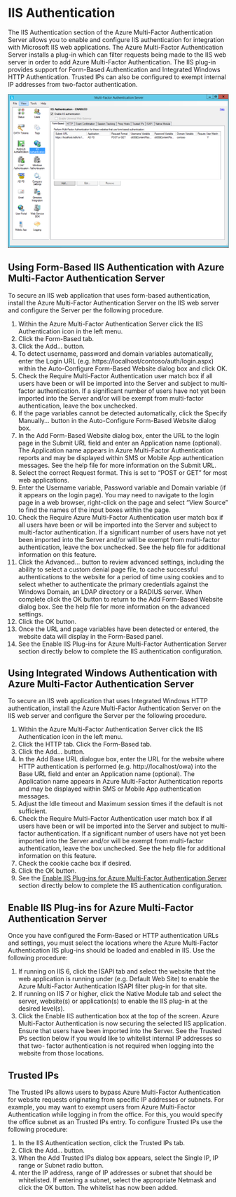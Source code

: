 <properties 
	pageTitle="IIS Authentication and Azure Multi-Factor Authentication Server" 
	description="This is the Azure Multi-factor authentication page that will assist in deploying IIS Authentication and Azure Multi-Factor Authentication Server." 
	services="multi-factor-authentication" 
	documentationCenter="" 
	authors="billmath" 
	manager="stevenpo" 
	editor="curtand"/>

<tags 
	ms.service="multi-factor-authentication" 
	ms.workload="identity" 
	ms.tgt_pltfrm="na" 
	ms.devlang="na" 
	ms.topic="article" 
	ms.date="08/24/2015" 
	ms.author="billmath"/>

# IIS Authentication

The IIS Authentication section of the Azure Multi-Factor Authentication Server allows you to enable and configure IIS authentication for integration with Microsoft IIS web applications. The Azure Multi-Factor Authentication Server installs a plug-in which can filter requests being made to the IIS web server in order to add Azure Multi-Factor Authentication. The IIS plug-in provides support for Form-Based Authentication and Integrated Windows HTTP Authentication. Trusted IPs can also be configured to exempt internal IP addresses from two-factor authentication. 


![IIS Authentication](./media/multi-factor-authentication-get-started-server-iis/iis.png)


## Using Form-Based IIS Authentication with Azure Multi-Factor Authentication Server

To secure an IIS web application that uses form-based authentication, install the Azure Multi-Factor Authentication Server on the IIS web server and configure the Server per the following procedure.

1. Within the Azure Multi-Factor Authentication Server click the IIS Authentication icon in the left menu.
2. Click the Form-Based tab.
3. Click the Add… button.
4. To detect username, password and domain variables automatically, enter the Login URL (e.g. https://localhost/contoso/auth/login.aspx) within the Auto-Configure Form-Based Website dialog box and click OK.
5. Check the Require Multi-Factor Authentication user match box if all users have been or will be imported into the Server and subject to multi-factor authentication. If a significant number of users have not yet been imported into the Server and/or will be exempt from multi-factor authentication, leave the box unchecked.
6. If the page variables cannot be detected automatically, click the Specify Manually… button in the Auto-Configure Form-Based Website dialog box.
7. In the Add Form-Based Website dialog box, enter the URL to the login page in the Submit URL field and enter an Application name (optional). The Application name appears in Azure Multi-Factor Authentication reports and may be displayed within SMS or Mobile App authentication messages. See the help file for more information on the Submit URL. 
8. Select the correct Request format. This is set to “POST or GET” for most web applications.
9. Enter the Username variable, Password variable and Domain variable (if it appears on the login page). You may need to navigate to the login page in a web browser, right-click on the page and select “View Source” to find the names of the input boxes within the page.
10. Check the Require Azure Multi-Factor Authentication user match box if all users have been or will be imported into the Server and subject to multi-factor authentication. If a significant number of users have not yet been imported into the Server and/or will be exempt from multi-factor authentication, leave the box unchecked. See the help file for additional information on this feature.
11.  Click the Advanced… button to review advanced settings, including the ability to select a custom denial page file, to cache successful authentications to the website for a period of time using cookies and to select whether to authenticate the primary credentials against the Windows Domain, an LDAP directory or a RADIUS server. When complete click the OK button to return to the Add Form-Based Website dialog box. See the help file for more information on the advanced settings.
12. Click the OK button.
13. Once the URL and page variables have been detected or entered, the website data will display in the Form-Based panel.
14. See the Enable IIS Plug-ins for Azure Multi-Factor Authentication Server section directly below to complete the IIS authentication configuration. 

## Using Integrated Windows Authentication with Azure Multi-Factor Authentication Server

To secure an IIS web application that uses Integrated Windows HTTP authentication, install the Azure Multi-Factor Authentication Server on the IIS web server and configure the Server per the following procedure. 

1. Within the Azure Multi-Factor Authentication Server click the IIS Authentication icon in the left menu.
2. Click the HTTP tab. Click the Form-Based tab.
3. Click the Add… button.
4. In the Add Base URL dialogue box, enter the URL for the website where HTTP authentication is performed (e.g. http://localhost/owa) into the Base URL field and enter an Application name (optional). The Application name appears in Azure Multi-Factor Authentication reports and may be displayed within SMS or Mobile App authentication messages.
5. Adjust the Idle timeout and Maximum session times if the default is not sufficient.
6. Check the Require Multi-Factor Authentication user match box if all users have been or will be imported into the Server and subject to multi-factor authentication. If a significant number of users have not yet been imported into the Server and/or will be exempt from multi-factor authentication, leave the box unchecked. See the help file for additional information on this feature. 
7. Check the cookie cache box if desired.
8. Click the OK button.
9. See the [Enable IIS Plug-ins for Azure Multi-Factor Authentication Server](#enable-iis-plug-ins-for-azure-multi-factor-authentication-server) section directly below to complete the IIS authentication configuration. 


## Enable IIS Plug-ins for Azure Multi-Factor Authentication Server

Once you have configured the Form-Based or HTTP authentication URLs and settings, you must select the locations where the Azure Multi-Factor Authentication IIS plug-ins should be loaded and enabled in IIS. Use the following procedure:

1. If running on IIS 6, click the ISAPI tab and select the website that the web application is running under (e.g. Default Web Site) to enable the Azure Multi-Factor Authentication ISAPI filter plug-in for that site.
2. If running on IIS 7 or higher, click the Native Module tab and select the server, website(s) or application(s) to enable the IIS plug-in at the desired level(s).
3. Click the Enable IIS authentication box at the top of the screen. Azure Multi-Factor Authentication is now securing the selected IIS application. Ensure that users have been imported into the Server. See the Trusted IPs section below if you would like to whitelist internal IP addresses so that two- factor authentication is not required when logging into the website from those locations. 


## Trusted IPs

The Trusted IPs allows users to bypass Azure Multi-Factor Authentication for website requests originating from specific IP addresses or subnets. For example, you may want to exempt users from Azure Multi-Factor Authentication while logging in from the office. For this, you would specify the office subnet as an Trusted IPs entry. To configure Trusted IPs use the following procedure:

1. In the IIS Authentication section, click the Trusted IPs tab. 
2. Click the Add… button.
3. When the Add Trusted IPs dialog box appears, select the Single IP, IP range or Subnet radio button.
4. nter the IP address, range of IP addresses or subnet that should be whitelisted. If entering a subnet, select the appropriate Netmask and click the OK button. The whitelist has now been added.
